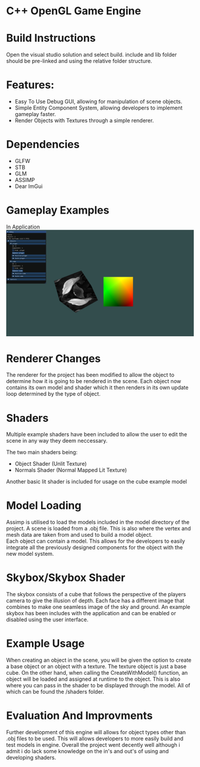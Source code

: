﻿# C++ OpenGL Game Engine
# Build Instructions
Open the visual studio solution and select build. include and lib folder should be pre-linked and using the relative folder structure.

# Features:
- Easy To Use Debug GUI, allowing for manipulation of scene objects.
- Simple Entity Component System, allowing developers to implement gameplay faster.
- Render Objects with Textures through a simple renderer.

# Dependencies
- GLFW
- STB
- GLM
- ASSIMP
- Dear ImGui

# Gameplay Examples
In Application
![In Application](screenshots/application.png)

# Renderer Changes
The renderer for the project has been modified to allow the object to determine how it is going to be rendered in the scene.
Each object now contains its own model and shader which it then renders in its own update loop determined by the type of object.

# Shaders
Multiple example shaders have been included to allow the user to edit the scene in any way they deem neccessary.

The two main shaders being:
- Object Shader (Unlit Texture)
- Normals Shader (Normal Mapped Lit Texture)

Another basic lit shader is included for usage on the cube example model

# Model Loading
Assimp is utilised to load the models included in the model directory of the project.
A scene is loaded from a .obj file. This is also where the vertex and mesh data are taken from and used to build a model object.    
Each object can contain a model. This allows for the developers to easily integrate all the previously designed components for the object with the new model system.

# Skybox/Skybox Shader
The skybox consists of a cube that follows the perspective of the players camera to give the illusion of depth.
Each face has a different image that combines to make one seamless image of the sky and ground.
An example skybox has been includes with the application and can be enabled or disabled using the user interface.


# Example Usage
When creating an object in the scene, you will be given the option to create a base object or an object with a texture. The texture object is just a base cube. 
On the other hand, when calling the CreateWithModel() function, an object will be loaded and assigned at runtime to the object.
This is also where you can pass in the shader to be displayed through the model. All of which can be found the /shaders folder.



# Evaluation And Improvments
Further development of this engine will allows for object types other than .obj files to be used. This will allows developers to more easily build and test models in engine.
Overall the project went decently well although i admit i do lack some knowledge on the in's and out's of using and developing shaders. 


